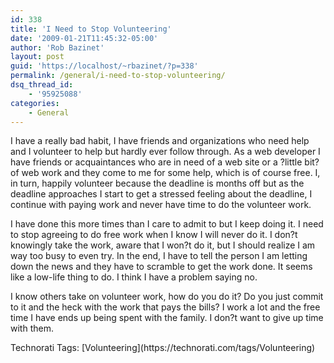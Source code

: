 ```yaml
---
id: 338
title: 'I Need to Stop Volunteering'
date: '2009-01-21T11:45:32-05:00'
author: 'Rob Bazinet'
layout: post
guid: 'https://localhost/~rbazinet/?p=338'
permalink: /general/i-need-to-stop-volunteering/
dsq_thread_id:
    - '95925088'
categories:
    - General
---
```


I have a really bad habit, I have friends and organizations who need help and I volunteer to help but hardly ever follow through. As a web developer I have friends or acquaintances who are in need of a web site or a ?little bit? of web work and they come to me for some help, which is of course free. I, in turn, happily volunteer because the deadline is months off but as the deadline approaches I start to get a stressed feeling about the deadline, I continue with paying work and never have time to do the volunteer work.

I have done this more times than I care to admit to but I keep doing it. I need to stop agreeing to do free work when I know I will never do it. I don?t knowingly take the work, aware that I won?t do it, but I should realize I am way too busy to even try. In the end, I have to tell the person I am letting down the news and they have to scramble to get the work done. It seems like a low-life thing to do. I think I have a problem saying no.

I know others take on volunteer work, how do you do it? Do you just commit to it and the heck with the work that pays the bills? I work a lot and the free time I have ends up being spent with the family. I don?t want to give up time with them.

<div class="wlWriterEditableSmartContent" id="scid:0767317B-992E-4b12-91E0-4F059A8CECA8:746a8e66-82a9-4e8f-987d-26feacb8eaee" style="padding-right: 0px; display: inline; padding-left: 0px; float: none; padding-bottom: 0px; margin: 0px; padding-top: 0px">Technorati Tags: [Volunteering](https://technorati.com/tags/Volunteering)</div>